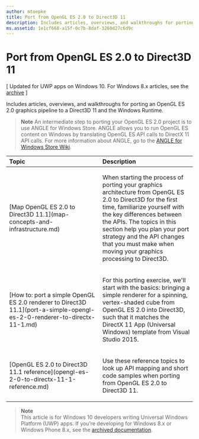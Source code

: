 ```yaml
---
author: mtoepke
title: Port from OpenGL ES 2.0 to Direct3D 11
description: Includes articles, overviews, and walkthroughs for porting an OpenGL ES 2.0 graphics pipeline to a Direct3D 11 and the Windows Runtime.
ms.assetid: 1e1cf668-a15f-0c7b-8daf-3260d27c6d9c
---
```


# Port from OpenGL ES 2.0 to Direct3D 11


\[ Updated for UWP apps on Windows 10. For Windows 8.x articles, see the [archive](http://go.microsoft.com/fwlink/p/?linkid=619132) \]

Includes articles, overviews, and walkthroughs for porting an OpenGL ES 2.0 graphics pipeline to a Direct3D 11 and the Windows Runtime.

> **Note**   An intermediate step to porting your OpenGL ES 2.0 project is to use ANGLE for Windows Store. ANGLE allows you to run OpenGL ES content on Windows by translating OpenGL ES API calls to DirectX 11 API calls. For more information about ANGLE, go to the [ANGLE for Windows Store Wiki](http://go.microsoft.com/fwlink/p/?linkid=618387).

 

<table>
<colgroup>
<col width="50%" />
<col width="50%" />
</colgroup>
<thead>
<tr class="header">
<th align="left">Topic</th>
<th align="left">Description</th>
</tr>
</thead>
<tbody>
<tr class="odd">
<td align="left"><p>[Map OpenGL ES 2.0 to Direct3D 11.1](map-concepts-and-infrastructure.md)</p></td>
<td align="left"><p>When starting the process of porting your graphics architecture from OpenGL ES 2.0 to Direct3D for the first time, familiarize yourself with the key differences between the APIs. The topics in this section help you plan your port strategy and the API changes that you must make when moving your graphics processing to Direct3D.</p></td>
</tr>
<tr class="even">
<td align="left"><p>[How to: port a simple OpenGL ES 2.0 renderer to Direct3D 11.1](port-a-simple-opengl-es-2-0-renderer-to-directx-11-1.md)</p></td>
<td align="left"><p>For this porting exercise, we'll start with the basics: bringing a simple renderer for a spinning, vertex-shaded cube from OpenGL ES 2.0 into Direct3D, such that it matches the DirectX 11 App (Universal Windows) template from Visual Studio 2015.</p></td>
</tr>
<tr class="odd">
<td align="left"><p>[OpenGL ES 2.0 to Direct3D 11.1 reference](opengl-es-2-0-to-directx-11-1-reference.md)</p></td>
<td align="left"><p>Use these reference topics to look up API mapping and short code samples when porting from OpenGL ES 2.0 to Direct3D 11.</p></td>
</tr>
</tbody>
</table>

 

> **Note**  
This article is for Windows 10 developers writing Universal Windows Platform (UWP) apps. If you’re developing for Windows 8.x or Windows Phone 8.x, see the [archived documentation](http://go.microsoft.com/fwlink/p/?linkid=619132).

 

 

 






<!--HONumber=Jun16_HO3-->



